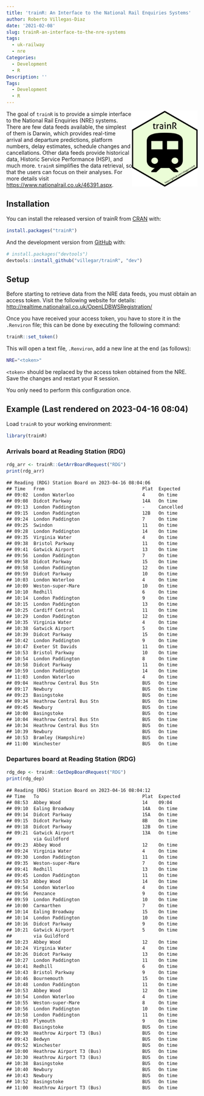 ```yaml
---
title: 'trainR: An Interface to the National Rail Enquiries Systems'
author: Roberto Villegas-Diaz
date: '2021-02-08'
slug: trainR-an-interface-to-the-nre-systems
tags:
  - uk-railway
  - nre
Categories:
  - Development
  - R
Description: ''
Tags:
  - Development
  - R
---
```


<img src="https://raw.githubusercontent.com/villegar/trainR/main/inst/images/logo.png" alt="logo" align="right" height=200px/>

The goal of `trainR` is to provide a simple interface to the 
National Rail Enquiries (NRE) systems. There are few data feeds 
available, the simplest of them is Darwin, which provides real-time 
arrival and departure predictions, platform numbers, delay estimates, 
schedule changes and cancellations. Other data feeds provide historical 
data, Historic Service Performance (HSP), and much more. `trainR` 
simplifies the data retrieval, so that the users can focus on their 
analyses. For more details visit 
https://www.nationalrail.co.uk/46391.aspx.

## Installation

You can install the released version of trainR from [CRAN](https://CRAN.R-project.org) with:

``` r
install.packages("trainR")
```

And the development version from [GitHub](https://github.com/) with:

``` r
# install.packages("devtools")
devtools::install_github("villegar/trainR", "dev")
```

## Setup
Before starting to retrieve data from the NRE data feeds, you must obtain an access token. 
Visit the following website for details: http://realtime.nationalrail.co.uk/OpenLDBWSRegistration/

Once you have received your access token, you have to store it in the `.Renviron` file; this can be 
done by executing the following command:


```r
trainR::set_token()
```

This will open a text file, `.Renviron`, add a new line at the end (as follows):

```bash
NRE="<token>"
```

`<token>` should be replaced by the access token obtained from the NRE. Save the changes and restart 
your R session.

You only need to perform this configuration once.

## Example (Last rendered on 2023-04-16 08:04)

Load `trainR` to your working environment:

```r
library(trainR)
```

### Arrivals board at Reading Station (RDG)


```r
rdg_arr <- trainR::GetArrBoardRequest("RDG")
print(rdg_arr)
```

```
## Reading (RDG) Station Board on 2023-04-16 08:04:06
## Time   From                                    Plat  Expected
## 09:02  London Waterloo                         4     On time
## 09:08  Didcot Parkway                          14A   On time
## 09:13  London Paddington                       -     Cancelled
## 09:15  London Paddington                       12B   On time
## 09:24  London Paddington                       7     On time
## 09:25  Swindon                                 11    On time
## 09:28  London Paddington                       14    On time
## 09:35  Virginia Water                          4     On time
## 09:38  Bristol Parkway                         11    On time
## 09:41  Gatwick Airport                         13    On time
## 09:56  London Paddington                       7     On time
## 09:58  Didcot Parkway                          15    On time
## 09:58  London Paddington                       12    On time
## 09:59  Didcot Parkway                          10    On time
## 10:03  London Waterloo                         4     On time
## 10:09  Weston-super-Mare                       10    On time
## 10:10  Redhill                                 6     On time
## 10:14  London Paddington                       9     On time
## 10:15  London Paddington                       13    On time
## 10:25  Cardiff Central                         11    On time
## 10:29  London Paddington                       12    On time
## 10:35  Virginia Water                          4     On time
## 10:38  Gatwick Airport                         5     On time
## 10:39  Didcot Parkway                          15    On time
## 10:42  London Paddington                       9     On time
## 10:47  Exeter St Davids                        11    On time
## 10:53  Bristol Parkway                         10    On time
## 10:54  London Paddington                       8     On time
## 10:58  Didcot Parkway                          11    On time
## 10:59  London Paddington                       14    On time
## 11:03  London Waterloo                         4     On time
## 09:04  Heathrow Central Bus Stn                BUS   On time
## 09:17  Newbury                                 BUS   On time
## 09:23  Basingstoke                             BUS   On time
## 09:34  Heathrow Central Bus Stn                BUS   On time
## 09:45  Newbury                                 BUS   On time
## 10:00  Basingstoke                             BUS   On time
## 10:04  Heathrow Central Bus Stn                BUS   On time
## 10:34  Heathrow Central Bus Stn                BUS   On time
## 10:39  Newbury                                 BUS   On time
## 10:53  Bramley (Hampshire)                     BUS   On time
## 11:00  Winchester                              BUS   On time
```

### Departures board at Reading Station (RDG)


```r
rdg_dep <- trainR::GetDepBoardRequest("RDG")
print(rdg_dep)
```

```
## Reading (RDG) Station Board on 2023-04-16 08:04:12
## Time   To                                      Plat  Expected
## 08:53  Abbey Wood                              14    09:04
## 09:10  Ealing Broadway                         14A   On time
## 09:14  Didcot Parkway                          15A   On time
## 09:15  Didcot Parkway                          8B    On time
## 09:18  Didcot Parkway                          12B   On time
## 09:21  Gatwick Airport                         13A   On time
##        via Guildford                           
## 09:23  Abbey Wood                              12    On time
## 09:24  Virginia Water                          4     On time
## 09:30  London Paddington                       11    On time
## 09:35  Weston-super-Mare                       7     On time
## 09:41  Redhill                                 13    On time
## 09:45  London Paddington                       11    On time
## 09:53  Abbey Wood                              14    On time
## 09:54  London Waterloo                         4     On time
## 09:56  Penzance                                9     On time
## 09:59  London Paddington                       10    On time
## 10:00  Carmarthen                              7     On time
## 10:14  Ealing Broadway                         15    On time
## 10:14  London Paddington                       10    On time
## 10:16  Didcot Parkway                          9     On time
## 10:21  Gatwick Airport                         5     On time
##        via Guildford                           
## 10:23  Abbey Wood                              12    On time
## 10:24  Virginia Water                          4     On time
## 10:26  Didcot Parkway                          13    On time
## 10:27  London Paddington                       11    On time
## 10:41  Redhill                                 6     On time
## 10:43  Bristol Parkway                         9     On time
## 10:46  Bournemouth                             15    On time
## 10:48  London Paddington                       11    On time
## 10:53  Abbey Wood                              12    On time
## 10:54  London Waterloo                         4     On time
## 10:55  Weston-super-Mare                       8     On time
## 10:56  London Paddington                       10    On time
## 10:58  London Paddington                       11    On time
## 11:03  Plymouth                                9     On time
## 09:08  Basingstoke                             BUS   On time
## 09:30  Heathrow Airport T3 (Bus)               BUS   On time
## 09:43  Bedwyn                                  BUS   On time
## 09:52  Winchester                              BUS   On time
## 10:00  Heathrow Airport T3 (Bus)               BUS   On time
## 10:30  Heathrow Airport T3 (Bus)               BUS   On time
## 10:38  Basingstoke                             BUS   On time
## 10:40  Newbury                                 BUS   On time
## 10:43  Newbury                                 BUS   On time
## 10:52  Basingstoke                             BUS   On time
## 11:00  Heathrow Airport T3 (Bus)               BUS   On time
```
